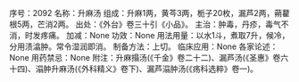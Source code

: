 序号：2092
名称：升麻汤
组成：升麻1两，黄芩3两，栀子20枚，漏芦2两，蒴藋根5两，芒消2两。
出处：《外台》卷三十引《小品》。
主治：肿毒，丹疹，毒气不消，时发疼痛。
加减：None
功效：None
用法用量：以水1斗，煮取7升，候冷，分用渍潝肿。常令湿润即消。
制备方法：上切。
临床应用：None
各家论述：None
用药禁忌：None
附注：升麻搨汤(《千金》卷二十二)、漏芦汤(《圣惠》卷六十四)、溻肿升麻汤(《外科精义》卷下)、漏芦溻肿汤(《疡科选粹》卷一)。
